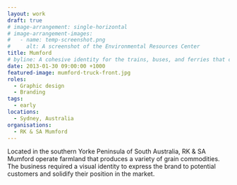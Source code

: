 ```yaml
---
layout: work
draft: true
# image-arrangement: single-horizontal
# image-arrangement-images:
#   - name: temp-screenshot.png
#     alt: A screenshot of the Environmental Resources Center
title: Mumford
# byline: A cohesive identity for the trains, buses, and ferries that connect Sydney's diverse geography.
date: 2013-01-30 09:00:00 +1000
featured-image: mumford-truck-front.jpg
roles:
  - Graphic design
  - Branding
tags:
  - early
locations:
  - Sydney, Australia
organisations:
  - RK & SA Mumford
---
```


Located in the southern Yorke Peninsula of South Australia, RK & SA Mumford operate farmland that produces a variety of grain commodities. The business required a visual identity to express the brand to potential customers and solidify their position in the market.